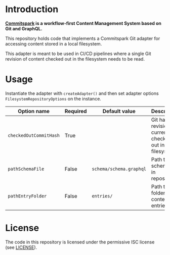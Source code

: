 # Introduction

**[Commitspark](https://commitspark.com) is a workflow-first Content Management System based on Git and GraphQL.**

This repository holds code that implements a Commitspark Git adapter for accessing content stored in a local filesystem.

This adapter is meant to be used in CI/CD pipelines where a single Git revision of content checked out in the filesystem
needs to be read.

# Usage

Instantiate the adapter with `createAdapter()` and then set adapter options `FilesystemRepositoryOptions` on the
instance.

| Option name            | Required | Default value           | Description                                                 |
|------------------------|----------|-------------------------|-------------------------------------------------------------|
| `checkedOutCommitHash` | True     |                         | Git hash / revision currently checked out in the filesystem |
| `pathSchemaFile`       | False    | `schema/schema.graphql` | Path to schema file in repository                           |
| `pathEntryFolder`      | False    | `entries/`              | Path to folder for content entries                          |

# License

The code in this repository is licensed under the permissive ISC license (see [LICENSE](LICENSE)).

